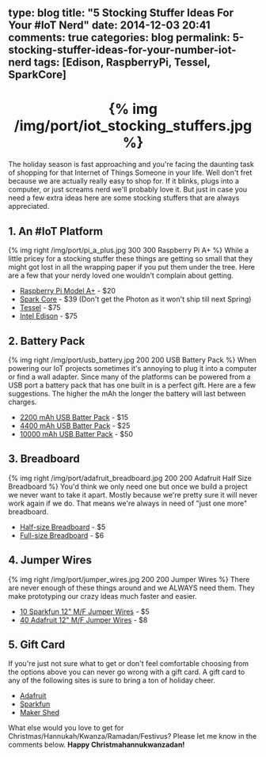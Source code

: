 type: blog
title: "5 Stocking Stuffer Ideas For Your #IoT Nerd"
date: 2014-12-03 20:41
comments: true
categories: blog
permalink: 5-stocking-stuffer-ideas-for-your-number-iot-nerd
tags: [Edison, RaspberryPi, Tessel, SparkCore]
---

<meta name="twitter:card" content="summary_large_image">
<meta name="twitter:site" content="@KevinSidwar">
<meta name="twitter:creator" content="@KevinSidwar">
<meta name="twitter:title" content="5 Stocking Stuffer Ideas for Your #IoT Nerd">
<meta name="twitter:description" content="A few stocking stuffer ideas for that special someone in your life who is down with the Internet of Things.">
<meta name="twitter:image:src" content="http://blog.microcasts.tv/img/port/iot_stocking_stuffers.jpg">

<h1 style="text-align:center;">{% img /img/port/iot_stocking_stuffers.jpg %}</h1>

The holiday season is fast approaching and you're facing the daunting task of shopping for that Internet of Things Someone in your life. Well don't fret because we are actually really easy to shop for. If it blinks, plugs into a computer, or just screams nerd we'll probably love it. But just in case you need a few extra ideas here are some stocking stuffers that are always appreciated.

<!-- more -->

## 1. An #IoT Platform
{% img right /img/port/pi_a_plus.jpg 300 300 Raspberry Pi A+ %}
While a little pricey for a stocking stuffer these things are getting so small that they might got lost in all the wrapping paper if you put them under the tree. Here are a few that your nerdy loved one wouldn't complain about getting.

  * [Raspberry Pi Model A+](http://www.element14.com/community/community/raspberry-pi/raspberry-pi-aplus) - $20
  * [Spark Core](https://store.spark.io/) - $39 (Don't get the Photon as it won't ship till next Spring)
  * [Tessel](https://shop.trycelery.com/page/tec) - $75
  * [Intel Edison](https://www.sparkfun.com/products/13025) - $75

## 2. Battery Pack
{% img right /img/port/usb_battery.jpg 200 200 USB Battery Pack %}
When powering our IoT projects sometimes it's annoying to plug it into a computer or find a wall adapter. Since many of the platforms can be powered from a USB port a battery pack that has one built in is a perfect gift. Here are a few suggestions. The higher the mAh the longer the battery will last between charges.

  * [2200 mAh USB Batter Pack](https://www.adafruit.com/products/1959) - $15
  * [4400 mAh USB Batter Pack](https://www.adafruit.com/products/1565) - $25
  * [10000 mAh USB Batter Pack](https://www.adafruit.com/products/1566) - $50

## 3. Breadboard
{% img right /img/port/adafruit_breadboard.jpg 200 200 Adafruit Half Size Breadboard %}
You'd think we only need one but once we build a project we never want to take it apart. Mostly because we're pretty sure it will never work again if we do. That means we're always in need of "just one more" breadboard.


  * [Half-size Breadboard](https://www.adafruit.com/products/64) - $5
  * [Full-size Breadboard](https://www.adafruit.com/products/239) - $6

## 4. Jumper Wires
{% img right /img/port/jumper_wires.jpg 200 200 Jumper Wires %}
There are never enough of these things around and we ALWAYS need them. They make prototyping our crazy ideas much faster and easier.


  * [10 Sparkfun 12" M/F Jumper Wires](https://www.sparkfun.com/products/9385) - $5
  * [40 Adafruit 12" M/F Jumper Wires](https://www.adafruit.com/products/824) - $8

## 5. Gift Card
If you're just not sure what to get or don't feel comfortable choosing from the options above you can never go wrong with a gift card. A gift card to any of the following sites is sure to bring a ton of holiday cheer.

  * [Adafruit](https://www.adafruit.com/category/14)
  * [Sparkfun](https://www.sparkfun.com/gift_certificates)
  * [Maker Shed](http://www.makershed.com/products/gift-certificates)

What else would you love to get for Christmas/Hannukah/Kwanza/Ramadan/Festivus? Please let me know in the comments below. **Happy Christmahannukwanzadan!**
